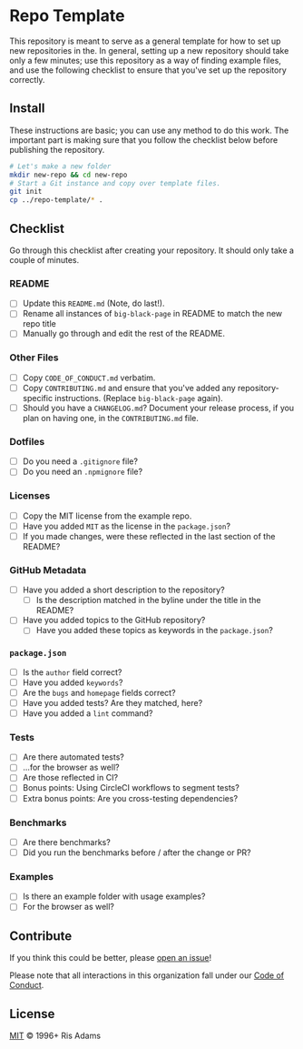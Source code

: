# Repo Template

This repository is meant to serve as a general template for how to set up new repositories in the. In general, setting up a new repository should take only a few minutes; use this repository as a way of finding example files, and use the following checklist to ensure that you've set up the repository correctly.

## Install

These instructions are basic; you can use any method to do this work. The important part is making sure that you follow the checklist below before publishing the repository.

```sh
# Let's make a new folder
mkdir new-repo && cd new-repo
# Start a Git instance and copy over template files.
git init
cp ../repo-template/* .
```

## Checklist

Go through this checklist after creating your repository. It should only take a couple of minutes.

### README

- [ ] Update this `README.md` (Note, do last!).
- [ ] Rename all instances of `big-black-page` in README to match the new repo title
- [ ] Manually go through and edit the rest of the README.

### Other Files

- [ ] Copy `CODE_OF_CONDUCT.md` verbatim.
- [ ] Copy `CONTRIBUTING.md` and ensure that you've added any repository-specific instructions. (Replace `big-black-page` again).
- [ ] Should you have a `CHANGELOG.md`? Document your release process, if you plan on having one, in the `CONTRIBUTING.md` file.

### Dotfiles

- [ ] Do you need a `.gitignore` file?
- [ ] Do you need an `.npmignore` file?

### Licenses

- [ ] Copy the MIT license from the example repo.
- [ ] Have you added `MIT` as the license in the `package.json`?
- [ ] If you made changes, were these reflected in the last section of the README?

### GitHub Metadata

- [ ] Have you added a short description to the repository?
  - [ ] Is the description matched in the byline under the title in the README?
- [ ] Have you added topics to the GitHub repository?
  - [ ] Have you added these topics as keywords in the `package.json`?

### `package.json`

- [ ] Is the `author` field correct?
- [ ] Have you added `keywords`?
- [ ] Are the `bugs` and `homepage` fields correct?
- [ ] Have you added tests? Are they matched, here?
- [ ] Have you added a `lint` command?

### Tests

- [ ] Are there automated tests?
- [ ] ...for the browser as well?
- [ ] Are those reflected in CI?
- [ ] Bonus points: Using CircleCI workflows to segment tests?
- [ ] Extra bonus points: Are you cross-testing dependencies?

### Benchmarks

- [ ] Are there benchmarks?
- [ ] Did you run the benchmarks before / after the change or PR?

### Examples

- [ ] Is there an example folder with usage examples?
- [ ] For the browser as well?

## Contribute

If you think this could be better, please [open an issue](https://github.com/risadams/big-black-page/issues/new)!

Please note that all interactions in this organization fall under our [Code of Conduct](CODE_OF_CONDUCT.md).

## License

[MIT](LICENSE) © 1996+ Ris Adams
